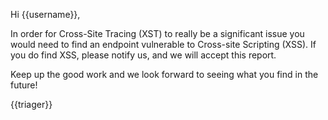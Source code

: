 Hi {{username}},

In order for Cross-Site Tracing (XST) to really be a significant issue you would need to find an endpoint vulnerable to Cross-site Scripting (XSS). If you do find XSS, please notify us, and we will accept this report.

Keep up the good work and we look forward to seeing what you find in the future!

{{triager}}